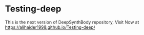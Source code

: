 # Testing-deep
This is the next version of DeepSynthBody repository, 
Visit Now at https://alihaider1998.github.io/Testing-deep/
